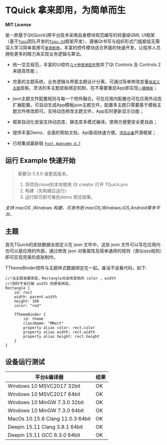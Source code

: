 
# TQuick 拿来即用，为简单而生

**MIT License**

是一款基于Qt(Quick)跨平台技术采用自身模块规范编写的轻量级QML UI框架（基于[`Toou`](http://www.toou.net)团队开发的[`Toou-2d`](https://github.com/ShowFL/Toou-2D)框架开发），遵循Qt书写与组织形式门槛极低无需深入学习简单易用可[`拿来即用`](#)，丰富的控件模块适合界面的快速开发，让程序人员拥有更多的精力来实现业务逻辑与算法。

* 统一交互规范，丰富的Ui控件[`几十种常用控件`](#)放弃了Qt Controls 及 Controls 2 来提高性能；

* 完善的主题系统，业务逻辑与界面主题设计分离，可通过简单修改变量[`自定义主题`](#)皮肤。灵活的多主题皮肤绑定机制、在不需要重启App即实现[`一键换肤`](#)；

* json主题文件配置规则与每一个控件融合。可在应用内配置也可在应用外动态扩展配置。可自动生成App模板json主题文件，配置多主题只需要基于模板主题文件修改即可。支持动态修改主题文件，App实时更新显示功能；

* 框架自动化安装支持动态库、静态库多模式编译。使用方便更安全更自由；

* 提供丰富Demo、全面的帮助文档，Api查阅快速方便。[`项目必备`](#)开源框架；

* 已经集成最新版 [`Font Awesome 4.7`](#)



## 运行 Example 快速开始

> 需要Qt 5.9.0 或更高版本。
> 1. 将项目clone到本地使用 Qt creator 打开 TQuick.pro
> 2. 构建（先构建后运行）
> 3. 运行即可即可看到demo 预览效果。

*支持 macOS ,Windows 构建，可发布到 macOS,Windows,iOS,Android等多平台。*



## 主题

首先TQuick的皮肤数据全部定义在 json 文件中，这些 json 文件可以写在应用内也可以是应用的外部。通过修改  json 对象属性及简单通用的规则（类似qss规则）即可实现完美的皮肤制作。

TThemeBinder控件与主题样式数据绑定在一起。废话不说看代码，如下:

```
//!当主题发展改变，Rectangle也会改变他的 color , width
//!同时不会打破 width 的原有绑定。
Rectangle {
    id: rect
    width: parent.width
    height: 100
    color: "red"

    TThemeBinder {
        id: theme
        className: "MRect"
        property alias color: rect.color
        property alias width: rect.width
        property alias height: rect.height
    }
}
```



## 设备运行测试

| 平台&编译器                        | 结果 |
| ---                               | ---  |
| Windows 10 MSVC2017 32bit         | OK   |
| Windows 10 MSVC2017 64bit         | OK   |
| Windows 10 MinGW 7.3.0 32bit      | OK   |
| Windows 10 MinGW 7.3.0 64bit      | OK   |
| MacOs 10.15.6 Clang 11.0.3 64bit  | OK   |
| Deepin 15.11 Clang 3.8.1 64bit    | OK   |
| Deepin 15.11 GCC 6.3.0 64bit      | OK   |